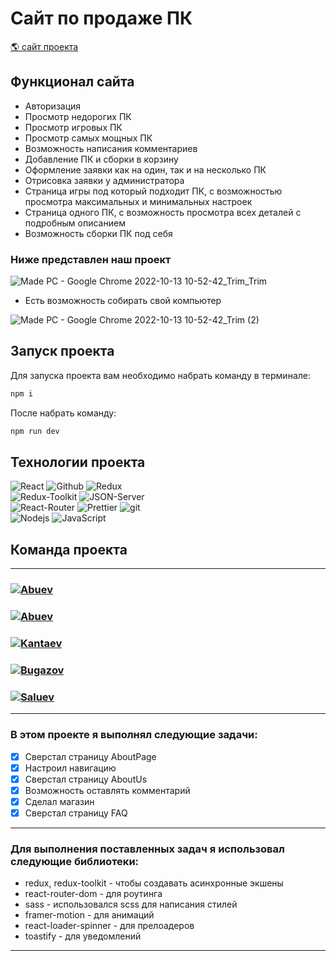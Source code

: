 # Сайт по продаже ПК

<p><a href="https://madepc-frontend.onrender.com/" target="_blank">🌎 сайт проекта</a></p>

## Функционал сайта

- Авторизация
- Просмотр недорогих ПК
- Просмотр игровых ПК
- Просмотр самых мощных ПК
- Возможность написания комментариев
- Добавление ПК и сборки в корзину
- Оформление заявки как на один, так и на несколько ПК
- Отрисовка заявки у администратора
- Страница игры под который подходит ПК, с возможностью просмотра максимальных и минимальных настроек
- Страница одного ПК, с возможность просмотра всех деталей с подробным описанием
- Возможность сборки ПК под себя

### Ниже представлен наш проект

![Made PC - Google Chrome 2022-10-13 10-52-42_Trim_Trim](https://user-images.githubusercontent.com/105623098/195577203-de172a5f-085c-427d-85f6-6ca562480d3b.gif)

- Есть возможность собирать свой компьютер

![Made PC - Google Chrome 2022-10-13 10-52-42_Trim (2)](https://user-images.githubusercontent.com/105623098/195575652-7cd034c5-76a7-4a60-830b-7e2050a5c885.gif)



## Запуск проекта

Для запуска проекта вам необходимо набрать команду в терминале:

```javascript
npm i
```

После набрать команду:

```javascript
npm run dev
```

## Технологии проекта

<p>
  <img alt="React" src="https://img.shields.io/badge/-React-45b8d8?style=for-the-badge&logo=react&logoColor=white" />
  <img alt="Github" src="https://img.shields.io/badge/-Github-black?style=for-the-badge&logo=github&logoColor=white" />
  <img alt="Redux" src="https://img.shields.io/badge/-Redux-430098?style=for-the-badge&logo=redux&logoColor=white" />
  <br/>
  <img alt="Redux-Toolkit" src="https://img.shields.io/badge/-Redux_Toolkit-white?style=for-the-badge&logo=Redux&logoColor=430098" />
  <img alt="JSON-Server" src="https://img.shields.io/badge/-JSON_Server-white?style=for-the-badge&logo=JSON&logoColor=black" />
  <br/>
  <img alt="React-Router" src="https://img.shields.io/badge/-React_Router-black?style=for-the-badge&logo=react-router&logoColor=orange" />
  <img alt="Prettier" src="https://img.shields.io/badge/-Prettier-grey?style=for-the-badge&logo=Prettier&logoColor=orange" />
  <img alt="git" src="https://img.shields.io/badge/-Git-F05032?style=for-the-badge&logo=git&logoColor=white" />
  <br/>
  <img alt="Nodejs" src="https://img.shields.io/badge/-Nodejs-43853d?style=for-the-badge&logo=Node.js&logoColor=white" />
  <img alt="JavaScript" src="https://img.shields.io/badge/-JavaScript-yellow?style=for-the-badge&logo=JavaScript&logoColor=white" />
</p>

## Команда проекта

---

<h3>
  <a href="https://github.com/SulimanVu">
    <img alt="Abuev" src="https://img.shields.io/badge/-Suliman_Sadakhanov-black?style=for-the-badge&logo=github&logoColor=white" />
  </a>
</h3>

<h3>
  <a href="https://github.com/surkhoooooo">
    <img alt="Abuev" src="https://img.shields.io/badge/-Surcho_Abuev-black?style=for-the-badge&logo=github&logoColor=white" />
  </a>
</h3>

<h3>
  <a href="https://github.com/Sanmov13">
    <img alt="Kantaev" src="https://img.shields.io/badge/-Kantaev_Movsan-black?style=for-the-badge&logo=github&logoColor=white" />
  </a>
</h3>

<h3>
  <a href="https://github.com/Bugazov">
    <img alt="Bugazov" src="https://img.shields.io/badge/-Bugazov_Islam-black?style=for-the-badge&logo=github&logoColor=white" />
  </a>
</h3>

<h3>
  <a href="https://github.com/SaluevS">
    <img alt="Saluev" src="https://img.shields.io/badge/-Ibragim_Saluev-black?style=for-the-badge&logo=github&logoColor=white" />
  </a>
</h3>

---

### В этом проекте я выполнял следующие задачи:

- [x] Сверстал страницу AboutPage
- [x] Настроил навигацию
- [x] Сверстал страницу AboutUs
- [x] Возможность оставлять комментарий
- [x] Сделал магазин
- [x] Сверстал страницу FAQ

---

### Для выполнения поставленных задач я использовал следующие библиотеки:

- redux, redux-toolkit - чтобы создавать асинхронные экшены
- react-router-dom - для роутинга
- sass - использовался scss для написания стилей
- framer-motion - для анимаций
- react-loader-spinner - для прелоадеров
- toastify - для уведомлений

---
